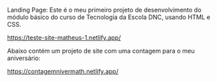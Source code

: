 Landing Page:
Este é o meu primeiro projeto de desenvolvimento do módulo básico do curso de Tecnologia da Escola DNC, usando HTML e CSS.

https://teste-site-matheus-1.netlify.app/

Abaixo contém um projeto de site com uma contagem para o meu aniversário:

https://contagemnivermath.netlify.app/
